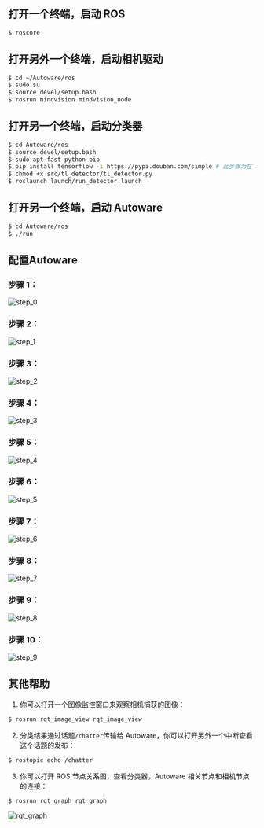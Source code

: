 ## 打开一个终端，启动 ROS
```bash
$ roscore
```
## 打开另外一个终端，启动相机驱动
```bash
$ cd ~/Autoware/ros
$ sudo su 
$ source devel/setup.bash 
$ rosrun mindvision mindvision_node 
```
## 打开另一个终端，启动分类器
```bash
$ cd Autoware/ros
$ source devel/setup.bash
$ sudo apt-fast python-pip
$ pip install tensorflow -i https://pypi.douban.com/simple # 此步骤为在 ROS 下安装 tensorflow python=2.7 
$ chmod +x src/tl_detector/tl_detector.py
$ roslaunch launch/run_detector.launch
```
## 打开另一个终端，启动 Autoware
```bash
$ cd Autoware/ros
$ ./run
```
## 配置Autoware
### 步骤 1：
![step_0](./img/step_0.png)
### 步骤 2：
![step_1](./img/step_1.png)
### 步骤 3：
![step_2](./img/step_2.png)
### 步骤 4：
![step_3](./img/step_3.png)
### 步骤 5：
![step_4](./img/step_4.png)
### 步骤 6：
![step_5](./img/step_5.png)
### 步骤 7：
![step_6](./img/step_6.png)
### 步骤 8：
![step_7](./img/step_7.png)
### 步骤 9：
![step_8](./img/step_8.png)
### 步骤 10：
![step_9](./img/step_9.png)


## 其他帮助
1. 你可以打开一个图像监控窗口来观察相机捕获的图像：
```bash
$ rosrun rqt_image_view rqt_image_view
```
2. 分类结果通过话题`/chatter`传输给 Autoware，你可以打开另外一个中断查看这个话题的发布：
```bash
$ rostopic echo /chatter
```
3. 你可以打开 ROS 节点关系图，查看分类器，Autoware 相关节点和相机节点的连接：
```bash
$ rosrun rqt_graph rqt_graph
```
![rqt_graph](./img/rqt_graph.png)
